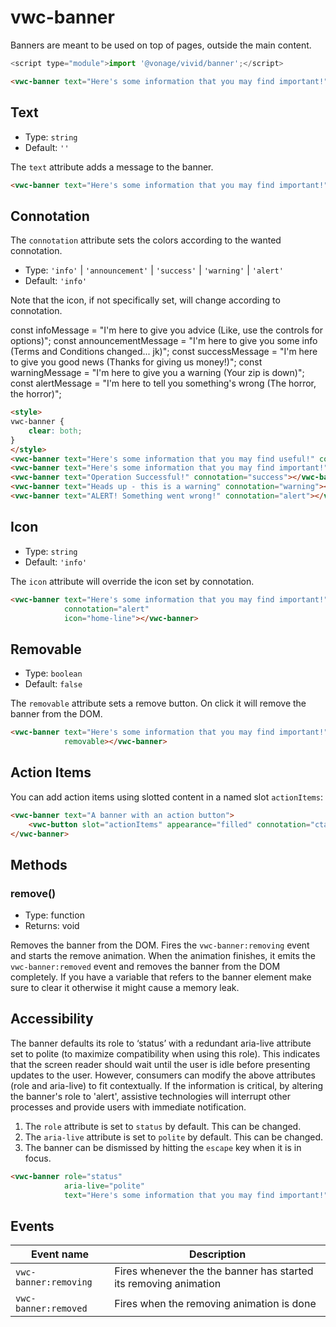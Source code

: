 # vwc-banner

Banners are meant to be used on top of pages, outside the main content.


```js
<script type="module">import '@vonage/vivid/banner';</script>
```

```html preview
<vwc-banner text="Here's some information that you may find important!"></vwc-banner>
```

## Text

- Type: `string`
- Default: `''`

The `text` attribute adds a message to the banner.

```html preview
<vwc-banner text="Here's some information that you may find important!"></vwc-banner>
```

## Connotation

The `connotation` attribute sets the colors according to the wanted connotation.

- Type: `'info'` | `'announcement'` | `'success'` | `'warning'` | `'alert'`
- Default: `'info'`

Note that the icon, if not specifically set, will change according to connotation.

const infoMessage = "I'm here to give you advice (Like, use the controls for options)";
const announcementMessage = "I'm here to give you some info (Terms and Conditions changed... jk)";
const successMessage = "I'm here to give you good news (Thanks for giving us money!)";
const warningMessage = "I'm here to give you a warning (Your zip is down)";
const alertMessage = "I'm here to tell you something's wrong (The horror, the horror)";

```html preview
<style>
vwc-banner {
    clear: both;
}
</style>
<vwc-banner text="Here's some information that you may find useful!" connotation="info"></vwc-banner>
<vwc-banner text="Here's some information that you may find important!" connotation="announcement"></vwc-banner>
<vwc-banner text="Operation Successful!" connotation="success"></vwc-banner>
<vwc-banner text="Heads up - this is a warning" connotation="warning"></vwc-banner>
<vwc-banner text="ALERT! Something went wrong!" connotation="alert"></vwc-banner>
```

## Icon

- Type: `string`
- Default: `'info'`

The `icon` attribute will override the icon set by connotation.

```html preview
<vwc-banner text="Here's some information that you may find important!" 
            connotation="alert"
            icon="home-line"></vwc-banner>
```

## Removable

- Type: `boolean`
- Default: `false`

The `removable` attribute sets a remove button. On click it will remove the banner from the DOM.  

```html preview
<vwc-banner text="Here's some information that you may find important!"
            removable></vwc-banner>
```

## Action Items

You can add action items using slotted content in a named slot `actionItems`:

```html preview
<vwc-banner text="A banner with an action button">
    <vwc-button slot="actionItems" appearance="filled" connotation="cta" label="Learn More"></vwc-button>
</vwc-banner>
```

## Methods

### remove()

- Type: function
- Returns: void

Removes the banner from the DOM.  Fires the `vwc-banner:removing` event and starts the remove animation.  When the animation finishes, it emits the `vwc-banner:removed` event and removes the banner from the DOM completely.  If you have a variable that refers to the banner element make sure to clear it otherwise it might cause a memory leak.

## Accessibility

The banner defaults its role to ‘status’ with a redundant aria-live attribute set to polite (to maximize compatibility when using this role). This indicates that the screen reader should wait until the user is idle before presenting updates to the user.
However, consumers can modify the above attributes (role and aria-live) to fit contextually. If the information is critical, by altering the banner's role to 'alert', assistive technologies will interrupt other processes and provide users with immediate notification.

1. The `role` attribute is set to `status` by default. This can be changed.
2. The `aria-live` attribute is set to `polite` by default. This can be changed.
3. The banner can be dismissed by hitting the `escape` key when it is in focus.

```html preview
<vwc-banner role="status"
            aria-live="polite"
            text="Here's some information that you may find important!"></vwc-banner>
```

## Events

| Event name           | Description                                                     |
|----------------------|-----------------------------------------------------------------|
| `vwc-banner:removing`| Fires whenever the the banner has started its removing animation|
| `vwc-banner:removed` | Fires when the removing animation is done                       |
